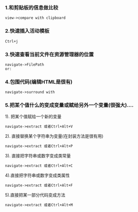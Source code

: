 ### 1.和剪贴板的信息做比较
~~~
view->compare with clipboard
~~~
### 2.快速插入活动模板
~~~
Ctrl+j
~~~
### 3.快速查看当前文件在资源管理器的位置
~~~
navigate->FilePath
or:
~~~
### 4.包围代码(编辑HTML是很有)
~~~
navigate->surround with
~~~
### 5.把某个值什么的变成变量或赋给另外一个变量(很强大)....
1). 把某个值赋给一个新的变量

~~~
navigate->extract 或者Ctrl+Alt+V
~~~
2). 直接替换某个字符串为变量(在封装方法是很有用)

~~~
navigate->extract 或者Ctrl+Alt+P
~~~

3). 直接把字符串或数字变成类常量

~~~
navigate->extract 或者Ctrl+Alt+C
~~~

4).直接把字符串或数字变成类属性

~~~
navigate->extract 或者Ctrl+Alt+F
~~~

5).直接把某一部分代码变成方法

~~~
navigate->extract 或者Ctrl+Alt+M
~~~

